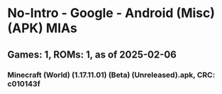 # No-Intro - Google - Android (Misc) (APK) MIAs
## Games: 1, ROMs: 1, as of 2025-02-06
### Minecraft (World) (1.17.11.01) (Beta) (Unreleased).apk, CRC: c010143f
